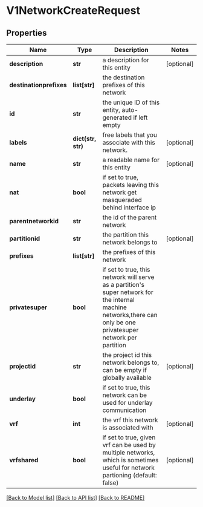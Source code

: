 # V1NetworkCreateRequest

## Properties
Name | Type | Description | Notes
------------ | ------------- | ------------- | -------------
**description** | **str** | a description for this entity | [optional] 
**destinationprefixes** | **list[str]** | the destination prefixes of this network | 
**id** | **str** | the unique ID of this entity, auto-generated if left empty | 
**labels** | **dict(str, str)** | free labels that you associate with this network. | [optional] 
**name** | **str** | a readable name for this entity | [optional] 
**nat** | **bool** | if set to true, packets leaving this network get masqueraded behind interface ip | 
**parentnetworkid** | **str** | the id of the parent network | 
**partitionid** | **str** | the partition this network belongs to | [optional] 
**prefixes** | **list[str]** | the prefixes of this network | 
**privatesuper** | **bool** | if set to true, this network will serve as a partition&#39;s super network for the internal machine networks,there can only be one privatesuper network per partition | 
**projectid** | **str** | the project id this network belongs to, can be empty if globally available | [optional] 
**underlay** | **bool** | if set to true, this network can be used for underlay communication | 
**vrf** | **int** | the vrf this network is associated with | [optional] 
**vrfshared** | **bool** | if set to true, given vrf can be used by multiple networks, which is sometimes useful for network partioning (default: false) | [optional] 

[[Back to Model list]](../README.md#documentation-for-models) [[Back to API list]](../README.md#documentation-for-api-endpoints) [[Back to README]](../README.md)


